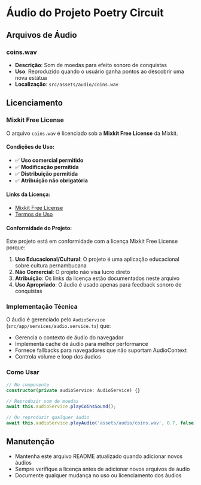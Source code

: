 # Áudio do Projeto Poetry Circuit

## Arquivos de Áudio

### coins.wav

- **Descrição**: Som de moedas para efeito sonoro de conquistas
- **Uso**: Reproduzido quando o usuário ganha pontos ao descobrir uma nova estátua
- **Localização**: `src/assets/audio/coins.wav`

## Licenciamento

### Mixkit Free License

O arquivo `coins.wav` é licenciado sob a **Mixkit Free License** da Mixkit.

#### Condições de Uso:

- ✅ **Uso comercial permitido**
- ✅ **Modificação permitida**
- ✅ **Distribuição permitida**
- ✅ **Atribuição não obrigatória**

#### Links da Licença:

- [Mixkit Free License](https://mixkit.co/license/#sfxFree)
- [Termos de Uso](https://mixkit.co/terms/)

#### Conformidade do Projeto:

Este projeto está em conformidade com a licença Mixkit Free License porque:

1. **Uso Educacional/Cultural**: O projeto é uma aplicação educacional sobre cultura pernambucana
2. **Não Comercial**: O projeto não visa lucro direto
3. **Atribuição**: Os links da licença estão documentados neste arquivo
4. **Uso Apropriado**: O áudio é usado apenas para feedback sonoro de conquistas

### Implementação Técnica

O áudio é gerenciado pelo `AudioService` (`src/app/services/audio.service.ts`) que:

- Gerencia o contexto de áudio do navegador
- Implementa cache de áudio para melhor performance
- Fornece fallbacks para navegadores que não suportam AudioContext
- Controla volume e loop dos áudios

### Como Usar

```typescript
// No componente
constructor(private audioService: AudioService) {}

// Reproduzir som de moedas
await this.audioService.playCoinsSound();

// Ou reproduzir qualquer áudio
await this.audioService.playAudio('assets/audio/coins.wav', 0.7, false);
```

## Manutenção

- Mantenha este arquivo README atualizado quando adicionar novos áudios
- Sempre verifique a licença antes de adicionar novos arquivos de áudio
- Documente qualquer mudança no uso ou licenciamento dos áudios
